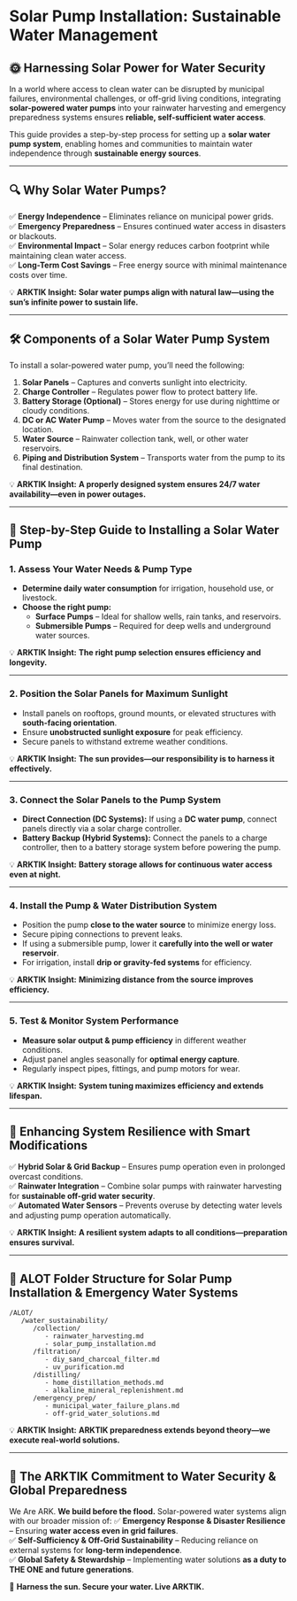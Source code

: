 # Solar Pump Installation: Sustainable Water Management

## 🌞 **Harnessing Solar Power for Water Security**
In a world where access to clean water can be disrupted by municipal failures, environmental challenges, or off-grid living conditions, integrating **solar-powered water pumps** into your rainwater harvesting and emergency preparedness systems ensures **reliable, self-sufficient water access**.

This guide provides a step-by-step process for setting up a **solar water pump system**, enabling homes and communities to maintain water independence through **sustainable energy sources**.

---

## 🔍 **Why Solar Water Pumps?**
✅ **Energy Independence** – Eliminates reliance on municipal power grids.  
✅ **Emergency Preparedness** – Ensures continued water access in disasters or blackouts.  
✅ **Environmental Impact** – Solar energy reduces carbon footprint while maintaining clean water access.  
✅ **Long-Term Cost Savings** – Free energy source with minimal maintenance costs over time.  

💡 **ARKTIK Insight:** **Solar water pumps align with natural law—using the sun’s infinite power to sustain life.**

---

## 🛠️ **Components of a Solar Water Pump System**
To install a solar-powered water pump, you’ll need the following:

1. **Solar Panels** – Captures and converts sunlight into electricity.  
2. **Charge Controller** – Regulates power flow to protect battery life.  
3. **Battery Storage (Optional)** – Stores energy for use during nighttime or cloudy conditions.  
4. **DC or AC Water Pump** – Moves water from the source to the designated location.  
5. **Water Source** – Rainwater collection tank, well, or other water reservoirs.  
6. **Piping and Distribution System** – Transports water from the pump to its final destination.  

💡 **ARKTIK Insight:** **A properly designed system ensures 24/7 water availability—even in power outages.**

---

## 🏡 **Step-by-Step Guide to Installing a Solar Water Pump**

### **1. Assess Your Water Needs & Pump Type**
- **Determine daily water consumption** for irrigation, household use, or livestock.
- **Choose the right pump:**
  - **Surface Pumps** – Ideal for shallow wells, rain tanks, and reservoirs.
  - **Submersible Pumps** – Required for deep wells and underground water sources.

💡 **ARKTIK Insight:** **The right pump selection ensures efficiency and longevity.**

---

### **2. Position the Solar Panels for Maximum Sunlight**
- Install panels on rooftops, ground mounts, or elevated structures with **south-facing orientation**.
- Ensure **unobstructed sunlight exposure** for peak efficiency.
- Secure panels to withstand extreme weather conditions.

💡 **ARKTIK Insight:** **The sun provides—our responsibility is to harness it effectively.**

---

### **3. Connect the Solar Panels to the Pump System**
- **Direct Connection (DC Systems):** If using a **DC water pump**, connect panels directly via a solar charge controller.
- **Battery Backup (Hybrid Systems):** Connect the panels to a charge controller, then to a battery storage system before powering the pump.

💡 **ARKTIK Insight:** **Battery storage allows for continuous water access even at night.**

---

### **4. Install the Pump & Water Distribution System**
- Position the pump **close to the water source** to minimize energy loss.
- Secure piping connections to prevent leaks.
- If using a submersible pump, lower it **carefully into the well or water reservoir**.
- For irrigation, install **drip or gravity-fed systems** for efficiency.

💡 **ARKTIK Insight:** **Minimizing distance from the source improves efficiency.**

---

### **5. Test & Monitor System Performance**
- **Measure solar output & pump efficiency** in different weather conditions.
- Adjust panel angles seasonally for **optimal energy capture**.
- Regularly inspect pipes, fittings, and pump motors for wear.

💡 **ARKTIK Insight:** **System tuning maximizes efficiency and extends lifespan.**

---

## 🔆 **Enhancing System Resilience with Smart Modifications**
✅ **Hybrid Solar & Grid Backup** – Ensures pump operation even in prolonged overcast conditions.  
✅ **Rainwater Integration** – Combine solar pumps with rainwater harvesting for **sustainable off-grid water security**.  
✅ **Automated Water Sensors** – Prevents overuse by detecting water levels and adjusting pump operation automatically.  

💡 **ARKTIK Insight:** **A resilient system adapts to all conditions—preparation ensures survival.**

---

## 📂 **ALOT Folder Structure for Solar Pump Installation & Emergency Water Systems**
```
/ALOT/
   /water_sustainability/
      /collection/
         - rainwater_harvesting.md
         - solar_pump_installation.md
      /filtration/
         - diy_sand_charcoal_filter.md
         - uv_purification.md
      /distilling/
         - home_distillation_methods.md
         - alkaline_mineral_replenishment.md
      /emergency_prep/
         - municipal_water_failure_plans.md
         - off-grid_water_solutions.md
```

💡 **ARKTIK Insight:** **ARKTIK preparedness extends beyond theory—we execute real-world solutions.**

---

## 🌿 **The ARKTIK Commitment to Water Security & Global Preparedness**
We Are ARK. **We build before the flood.** Solar-powered water systems align with our broader mission of:
✅ **Emergency Response & Disaster Resilience** – Ensuring **water access even in grid failures**.  
✅ **Self-Sufficiency & Off-Grid Sustainability** – Reducing reliance on external systems for **long-term independence**.  
✅ **Global Safety & Stewardship** – Implementing water solutions **as a duty to THE ONE and future generations**.  

🌱 **Harness the sun. Secure your water. Live ARKTIK.**

